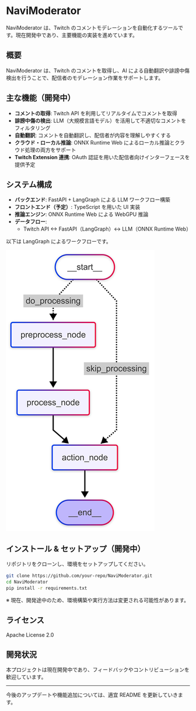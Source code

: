 # NaviModerator

NaviModerator は、Twitch のコメントモデレーションを自動化するツールです。現在開発中であり、主要機能の実装を進めています。

## 概要
NaviModerator は、Twitch のコメントを取得し、AI による自動翻訳や誹謗中傷検出を行うことで、配信者のモデレーション作業をサポートします。

## 主な機能（開発中）
- **コメントの取得**: Twitch API を利用してリアルタイムでコメントを取得
- **誹謗中傷の検出**: LLM（大規模言語モデル）を活用して不適切なコメントをフィルタリング
- **自動翻訳**: コメントを自動翻訳し、配信者が内容を理解しやすくする
- **クラウド・ローカル推論**: ONNX Runtime Web によるローカル推論とクラウド処理の両方をサポート
- **Twitch Extension 連携**: OAuth 認証を用いた配信者向けインターフェースを提供予定

## システム構成
- **バックエンド**: FastAPI + LangGraph による LLM ワークフロー構築
- **フロントエンド（予定）**: TypeScript を用いた UI 実装
- **推論エンジン**: ONNX Runtime Web による WebGPU 推論
- **データフロー**:
  - Twitch API <-> FastAPI（LangGraph）<-> LLM（ONNX Runtime Web）

以下は LangGraph によるワークフローです。

![LangGraph ワークフロー](images/Navimoderator-2025-03-14.png)

## インストール & セットアップ（開発中）
リポジトリをクローンし、環境をセットアップしてください。

```bash
git clone https://github.com/your-repo/NaviModerator.git
cd NaviModerator
pip install -r requirements.txt
```

※ 現在、開発途中のため、環境構築や実行方法は変更される可能性があります。

## ライセンス
Apache License 2.0

## 開発状況
本プロジェクトは現在開発中であり、フィードバックやコントリビューションを歓迎しています。

---

今後のアップデートや機能追加については、適宜 README を更新していきます。

